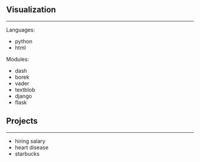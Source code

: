 ## Visualization
---
Languages:
- python
- html  

Modules:
- dash
- borek
- vader
- textblob
- django
- flask


## Projects
---
- hiring salary
- heart disease
- starbucks
